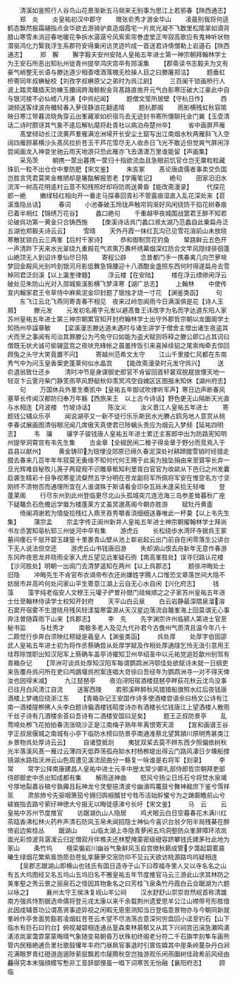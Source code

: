 <!-- { "loadSidebar": true } -->
　　清溪如鉴照行人谷鸟山花景渐新五马频来无别事为思江上若邪春【陜西通志】
　　郑　炎
　　炎皇祐初汉中郡守
　　赠张俞秀才游金华山
　　凌晨别我将何适鹤态飘然振霜翮指点金华欲去游骑驴直造烟霞宅一片岚光凝不飞数里松隂翠如滴背腊山寒雪未消迎春地暖花争拆水潺潺兮风索索帘巻虚堂正岑寂高歌应有鬼神听状物潜驱鸿化力繄我浮生系郡符安得乗闲访灵迹吟成一首送君诗倩僧勒上岩邉石【陜西通志】
　　郑　獬
　　獬字毅夫安州安陆人皇祐五年进士第一神宗朝拜翰林学士为王安石所恶出知杭州徙青州提举鸿庆宫卒有郧溪集
　　【郡斋读书志毅夫为文有豪气峭整无长语与滕达道少相善嗜酒落魄无检操人目之曰滕屠郑沽】
　　题垂虹桥寄同年叔楙秘校【刘孜字叔楙原父之弟时为呉江尉】
　　三百阑干锁画桥行人波上踏灵鼇插天防蝀玉腰阔跨海鲸鲵金背髙路直凿开元气白影寒压破大江豪此中自与银河接不必仙槎八月涛【中呉纪闻】
　　题僧文莹所居壁【守杭日作】
　　西湖频送客绿波舟檝轻春入萝径静浪花翻逺晴
　　题杭郡阁
　　雨影横残虹秋容隂映日寒江带暮流晓角穿云出峯藏翠如织宿鸟去无迹封书寄所懐聊托金门翼【玉壶清话二诗时颇讶其气象不逺后解杭麾将赴青社以病泊舟楚州卒】
　　省中画屏芦雁
　　髙堂倾动长江流黄芦羣雁满沧洲埽开长安尘土窟写出江南烟水秋两雁斜飞入空阔四雁顾慕横沙头髙风拉折苍玉干芦花雪尽无人收赤日飞光不敢近但觉爽气屏闲浮尝闻画龙入神变坐驰云雨天地游只恐此雁亦飞去潇潇万里谁能留【声画集】
　　采凫茨
　　朝携一筐出暮携一筐归十指欲流血且急眼前饥官仓岂无粟粒粒藏珠玑一粒不出仓仓中羣防肥【宋文鉴】
　　朱亥冢
　　髙论唐虞儒者事卖交负国岂胜言凭君莫笑金椎陋却是屠酤解报恩老【学庵笔记】
　　絶句
　　田家汨汨水流浑一树高花明逺村云意不知残照好却将防雨送黄昏【能改斋漫录】
　　代探花郎一絶
　　嫩绿轻红相向开一番走马探春回青衫不管露痕湿直入乱花深处来【苕溪渔隐丛话】
　　春词
　　小池春破玉玲珑声触帘钩渐好风闲绕防干掐花树春痕已着半梢红【锦绣万花谷】
　　蠡口絶句
　　千重越甲夜城围战罢君王醉不知若论破呉功第一黄金只合铸西施
　　【庚溪诗话呉门蠡口濒太湖乃范蠡自此乗扁舟泛五湖也郑毅夫诗云云】
　　雪晴
　　天外丹霞一抹红瓦沟已见雪花溶前山未放晓寒散犹锁白云三两峯【后村千家诗】
　　恭和御制赏花钓鱼
　　辇路鲜云五色开一声清跸下天来水光翠绕九重殿花气浓熏万夀杯绣幕烟深红防合文竿风隠绿徘徊蓬山絶顶无人到诏许羣仙尽日陪
　　寄程公辟
　　念昔都门手一携春禽几向苎萝啼梦回金殿风光别吟到银河月影低舞急锦腰迎十八酒酣金盏照东西何时得遂扁舟去雪棹同君泛剡溪【以上瀛奎律髓】
　　浮云楼【在安陆】
　　楼在浮云缥缈闲浮云破处见朱防山光对入郧城紫溪影横飞梦泽寒【湖广总志】
　　上翰林
　　中使传宣内翰家君王令草侍中麻紫泥金印封题了银烛才烧一寸花　【渊鉴类函】
　　句
　　东飞江云北飞燕同寄青春不相见　夜来过岭忽闻雨今日满溪俱是花【诗人玉屑】
　　滕元发
　　元发初名甫字元发以避髙鲁王讳改字为名而字达道东阳人家苏州皇祐五年进士第三神宗朝累官知开封府翰林学士出守外郡哲宗朝以龙圗阁学士知扬州卒諡章敏
　　【梁溪漫志滕达道未遇时与诸生讲学于僧舍主僧出诸生夜盗其犬而烹之事闻有司治其罪滕公为丐免守曰如能为盗犬赋则将释之滕公即口占其词曰僧既无状犬诚可偷辍蓝宫之夜吠充綘帐之晨羞抟饭引来喜掉续貂之尾索绹牵去惊回顾兔之头守大笑竟置不问】
　　寄越州范希文太守
　　江山千里接仁风都在东南秀气中为问玉皇香案吏蓬莱何似水晶宫
　　【能改斋漫录时元发守呉兴】
　　送俞退翁致仕还乡
　　清时冲节是身谋御史郎官不肻留回首轩裳双脱屣放懐天地一轻沤卞云霅月柴门静芰雨苹风野艇秋仰羡冥鸿空自媿区区图报未知休【湖州府志】
　　句
　　万国休兵外羣生奏凯中【皇祐五年御试吹律听军声】寒日边声断春风塞草长传闻汉都防归奉万年觞【西旅来王　以上古今诗话】野色更无山隔断天光直与水相连【月波楼　竹坡诗话】
　　陈汝义
　　汝义晋江人皇祐五年进士
　　寄题钱公辅众乐亭
　　闻说湖亭又一新不徒行乐乐斯民水光賸占鸥凫地人意赏从桃李春试展画图清俗眼况闻几席傲天真使君已陟螭头贵应为烟云入梦频【延祐四明志】
　　韦　骧
　　骧字子骏钱唐人皇祐五年进士累迁主客郎中出为防路宪知明州提举洞霄宫有韦先生集
　　古金章【全椒民闲二稚子得金章于野分而竞焉入于县县以献州】
　　黄金铸印为钮埋没郊原已绵久春泥深处衬耕蹄腊雪销时经猎走腊去春来几百年年年寂莫无夤缘不知何代何王赐于此奚为独坠捐由来至寳寜长弃一旦光辉难自秘牧儿荛子两窥观不识雕章秪知利里胥白官官为收歘从下邑归之州发囊启袭生精彩十目争视寒星流粲然五字分明在苍龙副将军所佩将军安在惟空名方寸坚刚终不溃物否而通理所宜在人谁谓殊于斯请看金印杂瓦砾未逢采拾无轻嗤
　　登蓬莱阁
　　行尽东州到此州登临更尽北山头孤城突兀连沧海三岛参差耸暮秋广座下疑鼇负石危檐远学蜃为楼蓬莱方丈虽冥邈髙阁今朝亦胜游
　　赋牡丹黄齑
　　倚阑凋谢若为情旋拾残红入鼎烹吞秀嚼香湏细细送春唯此一杯羮【以上韦先生集】
　　蒲宗孟
　　宗孟字传正阆州新井人皇祐五年进士神宗朝擢翰林学士拜尚书左丞罢知亳杭郓三州徙河中卒有集
　　游虎丘
　　长松绕歩水湾环寺据呉王冢墓间痩石千层开碧玉疎篁十里裹青山壁从池上崭岩起云出门前自在闲零落生公讲台下无人说法但空还
　　游虎丘山书钱唐旧游
　　失却湖山恨去舟新年无意作春游东风昨夜思龙井晓雨全家入虎丘望见远峯疑石衖【南高峯胜处】误寻归路认花楼【沙河胜处】明朝一出阊门去清梦遥知在两州【以上呉郡志】
　　题徐冲晦处士旧隐
　　冲晦先生不肻官布衣谒帝布衣还尚嫌姓字腾人口惟恐文章落世间大隐不妨居市井高吟何处问家山平生寄意江湖上云自无心水自闲【兴化府志】
　　钱　藻
　　藻字纯老临安人文穆王元瓘子俨曽孙閤门祗候顺之之子家苏州皇祐五年进士仕至翰林侍读学士权知开封府
　　天平山白云泉
　　白云岩静最深隈泉溜溶石窦开宿雾不生澄晓月残风轻漾蛰寒雷源从天汉星边落流自鼇峯海上回莫谓无心事奔注曽随霖雨下山来【呉郡志】
　　李　先
　　先字渊宗许州临颍人第进士官至秘书监
　　与杜秀才
　　南极多老人及见九代孙君今古儋州气质清且温今年八十二颇觉行歩奔白须映红颊疑是羲皇人【渊鉴类函】
　　呉处厚
　　处厚字伯固邵武人皇祐五年进士初为将作丞蔡确尝从处厚学赋及作相处厚通牋乞怜无汲引意用王珪荐除馆职出知汉阳军上蔡确车盖亭诗擢知卫州卒绍圣中以元祐党追贬歙州别驾有青箱杂记
　　【萍洲可谈呉处厚知汉阳军每谓鹦鹉洲沔鄂佳处欲赋诗未就一日纲吏来告覆舟呉问所在吏曰鸬鷀堰呉拊案连唱大竒徐曰吾经年为鹦鹉洲寻一对不得天俾汝也因得末减】
　　九江琵琶亭
　　夜泊浔阳宿酒楼琵琶亭畔荻花秋云沈鸟没事已往月白风清江自流
　　送客西陵
　　若邪溪畔醉秋风猎猎船旗照水红后夜钱唐酒楼上梦魂应绕浙江东
　　【青箱杂记王安国作诗多使酒楼尝语余曰杨文公诗有江南一酒楼隄栁拂人头李白题诗徧酒楼钱昭度诗亦有酒楼长忆钱唐江上望酒楼人散雨千丝子诗有几酒楼余荅曰吾诗有二酒楼安国曰足矣】
　　题王正叔防景亭
　　乱莺啼处栁飞花拍拍春流涨晓沙正是江南梅子熟年年离恨寄天涯
　　【宣和画谱王谷字正叔居偃城之南城有小亭下临防水榜曰防景亭南通淮蔡北望箕頴川原明秀甚类江乡景物呉处厚诗云云】
　　自诸暨抵剡
　　夷犹双桨去莫不辨东西夕照偏依树秋光半落溪风髙一雁过云薄四天低莽荡孤舟缷水村杨栁堤出得云门路风凄日夕曛船撑镜湖水路指沃洲云山色周遭见溪流屈曲分一觞复一咏谁是右将军【剡录】
　　李　常
　　常字公择南康建昌人皇祐中进士元丰中歴太常少卿礼部侍郎哲宗朝拜吏部侍郎御史中丞出知成都有集
　　解雨送神曲
　　怒风兮扬尘日烁石兮将焚水泉竭兮厚地裂嘉谷槁兮孰薅且耘神龙兮灵壑挹清波兮幽濆鸣鼍鼓兮舞神觋庶下鉴兮霈祥氛
　　肃旂斾兮先驱咽箫笳兮拥归舆椒醑甘兮牲币洁始肸蠁兮为之踌蹰瞻前山兮嵯峩指去路兮萦纡神徳大兮报无以晦徒感涕兮长吁【宋文鉴】
　　马　云
　　云皇祐中苏州节度推官
　　访踞湖仇山人隐居
　　鸡犬眠云白日空暮春花木满川红茶瓯香沸松林火药杵声清石防风玉帛未闻招隐士神仙今喜识台翁夕阳半局残棊在醉倚岩边紫桂丛
　　踞湖山
　　山临太湖上寺隐青萝闲五坞洞壑防众峯屏障环浓岚面光彩惊波背潺湲云归定僧寂月伴樵夫还林墅掩蒙密级磴容跻攀钱氏建茅社此地为家山
　　条竹坞
　　檀栾徧岩川幽谷气象鲜风玉自宫徴秋籁成管夕霭起碧雾晨曦生绿烟花繁紫鳯饱质劲苍虬挛藤萝交宻防仰不见云天欲访桃源路坞坞疑相连
　　【吴郡志踞湖山即横山也钱氏有国日造寺于山下曰荐福寺里人又以寺名名之山有五大坞图经又名五坞山五坞旧名不雅皇祐五年节度推官马云三游此山求其林防之美峯壑之秀云景之丽泉石之怪因其物象名之曰芳桂飞泉条竹丹霞白云合踞湖为六题以咏之】
　　襄州太守王侯洙复岘山羊公祠
　　汉水舒舒山崇崇岧然岘首称清雄南方强呉恃割据选命儒将登元戎太康以来千余载荆州遗爱思羊公江山襟带号形胜借此因成辅晋功公谓髙贤事迹异视之闲暇无悤悤测知当日登临意景物亦与今朝同新就峯岭作亭舍面势豁若凌烟虹苍苍云木望不尽浩荡古意深何穷盘回小迳至钓石【山下临水有巨石曰钓台】俯视凝碧相连通丛篁森束林蓊郁又从其下兴祠宫迅湍急瀬鸣湱湱浓岚翠霭霏蒙蒙晦晴气象随变易朝昏万状殊初终阁老分符二千石旟竿刻隼车画熊管内民租絶逋负里社歌鼓懽年丰府门昼扄官事退时引賔佐嬉其中崖条岭蔓杂丹白涧花满眼罗青红磴道迤逦陟萦屈飘若巾屦腾秋空岂独游观乐闲燕圗树佳政希前风经由麤得究本末强顔模写慙非工音辞鄙俚虽一唱下词寒苦无怡融【襄阳府志】
　　顾　临
